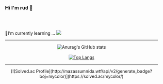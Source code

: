 ### Hi I'm rud 🐬
<br/>
<br/>


🌱I’m currently learning ...  <img src="https://img.shields.io/badge/SpringBoot-6DB33F?style=flat&logo=SpringBoot&logoColor=white"/>


---

<div align="center">

  ![Anurag's GitHub stats](https://github-readme-stats.vercel.app/api?username=imrud&show_icons=true&theme=transparent)
  <br/>
  <br/>
  [![Top Langs](https://github-readme-stats.vercel.app/api/top-langs/?username=imrud&layout=compact)](https://github.com/imrud/github-readme-stats)
</div>

___
<div align="center">
  [![Solved.ac Profile](http://mazassumnida.wtf/api/v2/generate_badge?boj=mycolor)](https://solved.ac/mycolor/)
</div>





<!--
**imrud/imrud** is a ✨ _special_ ✨ repository because its `README.md` (this file) appears on your GitHub profile.

Here are some ideas to get you started:

- 🔭 I’m currently working on ...
- 🌱 I’m currently learning ...
- 👯 I’m looking to collaborate on ...
- 🤔 I’m looking for help with ...
- 💬 Ask me about ...
- 📫 How to reach me: ...
- 😄 Pronouns: ...
- ⚡ Fun fact: ...
-->

